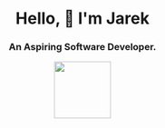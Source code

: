 <h1 align='center'>
  Hello, 👋 I'm Jarek
</h1>
<h3 align='center'>
  An Aspiring Software Developer.
</h3>



<div id="header" align="center">
  <img src="https://media.giphy.com/media/M9gbBd9nbDrOTu1Mqx/giphy.gif" width="100"/>
</div>

